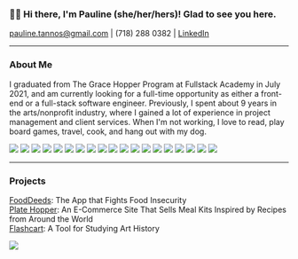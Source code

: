 ### 👋🏻 Hi there, I'm Pauline (she/her/hers)! Glad to see you here. 

pauline.tannos@gmail.com  |  (718) 288 0382  |  <a href="https://www.linkedin.com/in/pauline-tannos/">LinkedIn</a>

<hr />

### About Me

I graduated from The Grace Hopper Program at Fullstack Academy in July 2021, and am currently looking for a full-time opportunity as either a front-end or a full-stack software engineer. Previously, I spent about 9 years in the arts/nonprofit industry, where I gained a lot of experience in project management and client services. When I'm not working, I love to read, play board games, travel, cook, and hang out with my dog. 

<img src="https://img.shields.io/badge/JavaScript-F7DF1E?style=for-the-badge&logo=javascript&logoColor=black" /> <img src="https://img.shields.io/badge/TypeScript-007ACC?style=for-the-badge&logo=typescript&logoColor=white" /> <img src="https://img.shields.io/badge/HTML5-E34F26?style=for-the-badge&logo=html5&logoColor=white" /> <img src="https://img.shields.io/badge/CSS3-1572B6?style=for-the-badge&logo=css3&logoColor=white" /> 
<img src="https://img.shields.io/badge/React-20232A?style=for-the-badge&logo=react&logoColor=61DAFB" /> <img src="https://img.shields.io/badge/Redux-593D88?style=for-the-badge&logo=redux&logoColor=white" /> <img src="https://img.shields.io/badge/Express.js-000000?style=for-the-badge&logo=express&logoColor=white" /> <img src="https://img.shields.io/badge/Material--UI-0081CB?style=for-the-badge&logo=material-ui&logoColor=white" /> 
<img src='https://camo.githubusercontent.com/f7628921bd2179c7d60146f4299de58775d2ec28bc7cb306c62813baaadee7bc/68747470733a2f2f696d672e736869656c64732e696f2f62616467652f4d6170626f78253230474c2d3135373242363f7374796c653d666f722d7468652d6261646765266c6f676f3d4d6170626f78266c6f676f436f6c6f723d7768697465' />
<img src="https://img.shields.io/badge/Chart.js-FF6384?style=for-the-badge&logo=chartdotjs&logoColor=white" />
<img src="https://img.shields.io/badge/Node.js-339933?style=for-the-badge&logo=nodedotjs&logoColor=white" /> 
<img src='https://img.shields.io/badge/npm-CB3837?style=for-the-badge&logo=npm&logoColor=white' />
<img src="https://img.shields.io/badge/PostgreSQL-316192?style=for-the-badge&logo=postgresql&logoColor=white" /> <img src="https://img.shields.io/badge/GraphQl-E10098?style=for-the-badge&logo=graphql&logoColor=white" /> <img src="https://img.shields.io/badge/firebase-ffca28?style=for-the-badge&logo=firebase&logoColor=black" /> <img src="https://img.shields.io/badge/Heroku-430098?style=for-the-badge&logo=heroku&logoColor=white" />
<img src="https://img.shields.io/badge/Amazon AWS-{232F3E}?style=for-the-badge&logo=amazonaws&logoColor=white" />
<img src='https://img.shields.io/badge/GitHub-100000?style=for-the-badge&logo=github&logoColor=white' />
<img src='https://img.shields.io/badge/Postman-FF6C37?style=for-the-badge&logo=Postman&logoColor=white' />

<hr /> 

### Projects

<a href="https://capstone-fooddeeds.web.app/">FoodDeeds</a>: The App that Fights Food Insecurity <br/>
<a href="http://plate-hopper.herokuapp.com/">Plate Hopper</a>: An E-Commerce Site That Sells Meal Kits Inspired by Recipes from Around the World<br/>
<a href="https://github.com/ptannos/flashcart">Flashcart</a>: A Tool for Studying Art History 

<img src="https://github-readme-stats.vercel.app/api?username=ptannos" />


